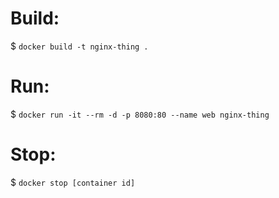 # Build: 

$ `docker build -t nginx-thing .`

# Run:

$ `docker run -it --rm -d -p 8080:80 --name web nginx-thing`

# Stop:

$ `docker stop [container id]`